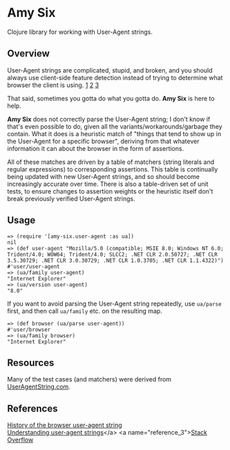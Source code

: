 # Amy Six

Clojure library for working with User-Agent strings.

## Overview

User-Agent strings are complicated, stupid, and broken, and you should always
use client-side feature detection instead of trying to determine what browser
the client is using. [1](#reference_1) [2](#reference_2) [3](#reference_3)

That said, sometimes you gotta do what you gotta do. **Amy Six** is here to help.

**Amy Six** does not correctly parse the User-Agent string; I don't know if
that's even possible to do, given all the variants/workarounds/garbage they
contain. What it does is a heuristic match of "things that tend to show up in
the User-Agent for a specific browser", deriving from that whatever information
it can about the browser in the form of assertions.

All of these matches are driven by a table of matchers (string literals and
regular expressions) to corresponding assertions. This table is continually
being updated with new User-Agent strings, and so should become increasingly
accurate over time. There is also a table-driven set of unit tests, to ensure
changes to assertion weights or the heuristic itself don't break previously
verified User-Agent strings.

## Usage

	=> (require '[amy-six.user-agent :as ua])
	nil
	=> (def user-agent "Mozilla/5.0 (compatible; MSIE 8.0; Windows NT 6.0; Trident/4.0; WOW64; Trident/4.0; SLCC2; .NET CLR 2.0.50727; .NET CLR 3.5.30729; .NET CLR 3.0.30729; .NET CLR 1.0.3705; .NET CLR 1.1.4322)")
	#'user/user-agent
	=> (ua/family user-agent)
	"Internet Explorer"
	=> (ua/version user-agent)
	"8.0"

If you want to avoid parsing the User-Agent string repeatedly, use `ua/parse`
first, and then call `ua/family` etc. on the resulting map.

	=> (def browser (ua/parse user-agent))
	#'user/browser
	=> (ua/family browser)
	"Internet Explorer"
	
## Resources

Many of the test cases (and matchers) were derived from [UserAgentString.com](http://www.useragentstring.com/).

## References

<a name="reference_1">[History of the browser user-agent string](http://webaim.org/blog/user-agent-string-history/)</a>  
<a name="reference_2">[Understanding user-agent strings](https://msdn.microsoft.com/en-us/library/ms537503(v=vs.85).aspx)</a>  
<a name="reference_3">[Stack Overflow](http://stackoverflow.com/search?q=user+agent+string)</a>  
